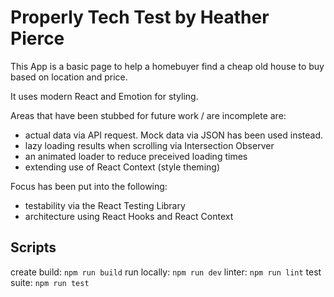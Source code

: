 # Properly Tech Test by Heather Pierce

This App is a basic page to help a homebuyer find a cheap old house to buy based on location and price.

It uses modern React and Emotion for styling.

Areas that have been stubbed for future work / are incomplete are:
- actual data via API request. Mock data via JSON has been used instead.
- lazy loading results when scrolling via Intersection Observer
- an animated loader to reduce preceived loading times
- extending use of React Context (style theming)

Focus has been put into the following:

* testability via the React Testing Library
* architecture using React Hooks and React Context

## Scripts

create build: `npm run build`
run locally: `npm run dev`
linter: `npm run lint`
test suite: `npm run test`
